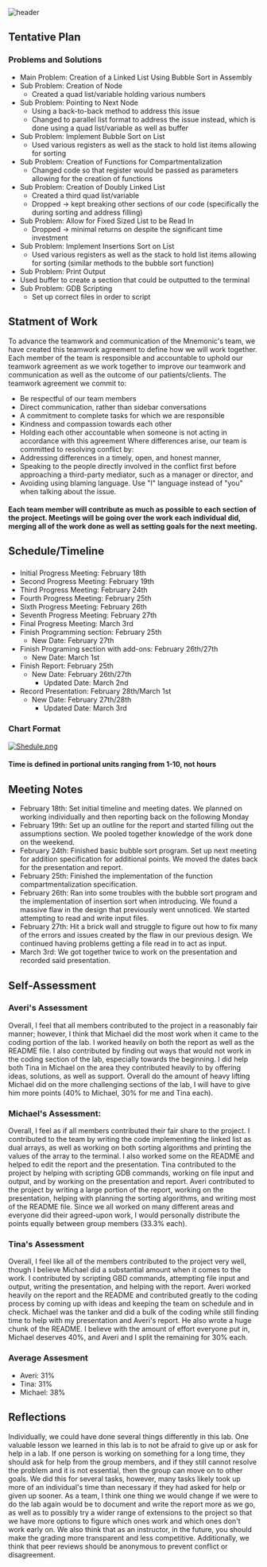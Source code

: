 ![header](https://capsule-render.vercel.app/api?type=waving&color=D5D6EA&height=300&section=header&text=CS3113_SP22_LAB01_TEAMMneumonic&fontSize=30&animation=fadeIn)

## Tentative Plan 
### Problems and Solutions
-   Main Problem: Creation of a Linked List Using Bubble Sort in Assembly 
-  Sub Problem: Creation of Node
   - Created a quad list/variable holding various numbers
-  Sub Problem: Pointing to Next Node
   -  Using a back-to-back method to address this issue
   -   Changed to parallel list format to address the issue instead, which is done using a quad list/variable as well as buffer 
- Sub Problem: Implement Bubble Sort on List
   - Used various registers as well as the stack to hold list items allowing for sorting 
- Sub Problem: Creation of Functions for Compartmentalization
   - Changed code so that register would be passed as parameters allowing for the creation of functions 
- Sub Problem: Creation of Doubly Linked List
   - Created a third quad list/variable 
   - Dropped -> kept breaking other sections of our code (specifically the during sorting and address filling) 
- Sub Problem: Allow for Fixed Sized List to be Read In 
   - Dropped -> minimal returns on despite the significant time investment
- Sub Problem: Implement Insertions Sort on List
   -  Used various registers as well as the stack to hold list items allowing for sorting (similar methods to the bubble sort function)
 - Sub Problem: Print Output  
 - Used buffer to create a section that could be outputted to the terminal
 - Sub Problem: GDB Scripting
   - Set up correct files in order to script
## Statment of Work 
To advance the teamwork and communication of the Mnemonic's team, we have created this
teamwork agreement to define how we will work together.
Each member of the team is responsible and accountable to uphold our teamwork agreement as we
work together to improve our teamwork and communication as well as the outcome of our
patients/clients.
The teamwork agreement we commit to:
- Be respectful of our team members
- Direct communication, rather than sidebar conversations
- A commitment to complete tasks for which we are responsible
- Kindness and compassion towards each other
- Holding each other accountable when someone is not acting in accordance with this agreement
Where differences arise, our team is committed to resolving conflict by:
- Addressing differences in a timely, open, and honest manner,
- Speaking to the people directly involved in the conflict first before approaching a third-party
mediator, such as a manager or director, and
- Avoiding using blaming language. Use "I" language instead of "you" when talking about the
issue.
#### Each team member will contribute as much as possible to each section of the project. Meetings will be going over the work each individual did, merging all of the work done as well as setting goals for the next meeting. 

## Schedule/Timeline 
### 
-  Initial Progress Meeting: February 18th
-  Second Progress Meeting: February 19th
-  Third Progress Meeting: February 24th 
-  Fourth Progress Meeting: February 25th 
-  Sixth Progress Meeting: February 26th 
-  Seventh Progress Meeting: February 27th 
-  Final Progress Meeting: March 3rd
-  Finish Programming section: February 25th 
   - New Date: February 27th      
-  Finish Programing section with add-ons: February 26th/27th
      - New Date: March 1st 
-  Finish Report: February 25th
   - New Date: February 26th/27th 
      - Updated Date: March 2nd 
-  Record Presentation: February 28th/March 1st 
   - New Date: February 27th/28th  
      - Updated Date: March 3rd 
### Chart Format 
[![Shedule.png](https://i.postimg.cc/DwhP7pMz/Picture.png)](https://postimg.cc/56PC3g1c)
#### Time is defined in portional units ranging from 1-10, not hours
## Meeting Notes
-  February 18th: Set initial timeline and meeting dates. We planned on working individually and then reporting back on the following Monday 
-  February 19th: Set up an outline for the report and started filling out the assumptions section. We pooled together knowledge of the work done on the weekend.
-  February 24th: Finished basic bubble sort program. Set up next meeting for addition specification for additional points. We moved the dates back for the presentation and report.
-  February 25th: Finished the implementation of the function compartmentalization specification.  
-  February 26th: Ran into some troubles with the bubble sort program and the implementation of insertion sort when introducing. We found a massive flaw in the design that previously went unnoticed. We started attempting to read and write input files. 
-  February 27th: Hit a brick wall and struggle to figure out how to fix many of the errors and issues created by the flaw in our previous design. We continued having problems getting a file read in to act as input. 
 - March 3rd: We got together twice to work on the presentation and recorded said presentation. 
 ## Self-Assessment 
 
 ### Averi's Assessment
 Overall, I feel that all members contributed to the project in a reasonably fair manner; however, I think that Michael did the most work when it came to the coding portion of the lab. I worked heavily on both the report as well as the README file. I also contributed by finding out ways that would not work in the coding section of the lab, especially towards the beginning. I did help both Tina in Michael on the area they contributed heavily to by offering ideas, solutions, as well as support. Overall do the amount of heavy lifting Michael did on the more challenging sections of the lab, I will have to give him more points (40% to Michael, 30% for me and Tina each). 
 ### Michael's Assessment: 
 Overall, I feel as if all members contributed their fair share to the project. I contributed to the team by writing the code implementing the linked list as dual arrays, as well as working on both sorting algorithms and printing the values of the array to the terminal. I also worked some on the README and helped to edit the report and the presentation. Tina contributed to the project by helping with scripting GDB commands, working on file input and output, and by working on the presentation and report. Averi contributed to the project by writing a large portion of the report, working on the presentation, helping with planning the sorting algorithms, and writing most of the README file. Since we all worked on many different areas and everyone did their agreed-upon work, I would personally distribute the points equally between group members (33.3% each).
 
 ### Tina's Assessment
 Overall, I feel like all of the members contributed to the project very well, though I believe Michael did a substantial amount when it comes to the work. I contributed by scripting GBD commands, attempting file input and output, writing the presentation, and helping with the report. Averi worked heavily on the report and the README and contributed greatly to the coding process by coming up with ideas and keeping the team on schedule and in check. Michael was the tanker and did a bulk of the coding while still finding time to help with my presentation and Averi's report. He also wrote a huge chunk of the README. I believe with the amount of effort everyone put in, Michael deserves 40%, and Averi and I split the remaining for 30% each.
 
 ### Average Assesment 
 - Averi: 31%
 - Tina: 31%
 - Michael: 38%

 ## Reflections
 Individually, we could have done several things differently in this lab. One valuable lesson we learned in this lab is to not be afraid to give up or ask for help in a lab. If one person is working on something for a long time, they should ask for help from the group members, and if they still cannot resolve the problem and it is not essential, then the group can move on to other goals. We did this for several tasks, however, many tasks likely took up more of an individual's time than necessary if they had asked for help or given up sooner. As a team, I think one thing we would change if we were to do the lab again would be to document and write the report more as we go, as well as to possibly try a wider range of extensions to the project so that we have more options to figure which ones work and which ones don't work early on. We also think that as an instructor, in the future, you should make the grading more transparent and less competitive. Additionally, we think that peer reviews should be anonymous to prevent conflict or disagreement.
 
 
   
